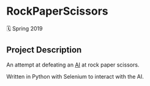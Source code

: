 # RockPaperScissors

🗓 Spring 2019

## Project Description

An attempt at defeating an [AI](http://www.essentially.net/rsp/end.jsp) at rock paper scissors.

Written in Python with Selenium to interact with the AI.
